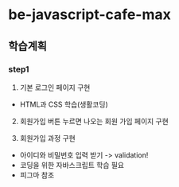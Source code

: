 # be-javascript-cafe-max

## 학습계획 
### step1
1. 기본 로그인 페이지 구현
- HTML과 CSS 학습(생활코딩)
2. 회원가입 버튼 누르면 나오는 회원 가입 페이지 구현

3. 회원가입 과정 구현
- 아이디와 비밀번호 입력 받기 -> validation! 
- 코딩을 위한 자바스크립트 학습 필요
- 피그마 참조
